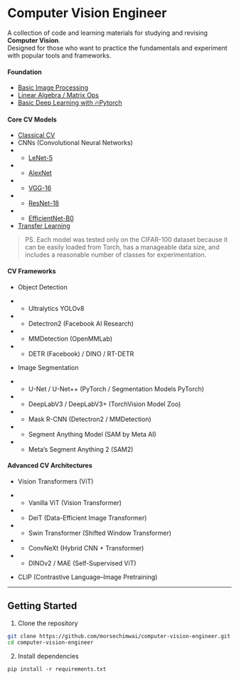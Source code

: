 # Computer Vision Engineer

A collection of code and learning materials for studying and revising **Computer Vision**.  
Designed for those who want to practice the fundamentals and experiment with popular tools and frameworks.

#### Foundation

- [Basic Image Processing](./notebooks/image-processing.ipynb)
- [Linear Algebra / Matrix Ops](./notebooks/linear-algebra-matrix-ops.ipynb)
- [Basic Deep Learning with 🔥Pytorch](./notebooks/basic-pytorch-dl.ipynb)

#### Core CV Models

- [Classical CV](./notebooks/classic-cv.ipynb)
- CNNs (Convolutional Neural Networks)
- - [LeNet-5](./notebooks/cnn-lenet-5.ipynb)
- - [AlexNet](./notebooks/cnn-alexnet.ipynb)
- - [VGG-16](./notebooks/cnn-vgg-16.ipynb)
- - [ResNet-18](./notebooks/cnn-resnet-18.ipynb)
- - [EfficientNet-B0](./notebooks/cnn-efficientnet-b0.ipynb)
- [Transfer Learning](./notebooks/transfer-learning.ipynb)

> PS. Each model was tested only on the CIFAR-100 dataset because it can be easily loaded from Torch, has a manageable data size, and includes a reasonable number of classes for experimentation.

#### CV Frameworks

- Object Detection
- - Ultralytics YOLOv8
- - Detectron2 (Facebook AI Research)
- - MMDetection (OpenMMLab)
- - DETR (Facebook) / DINO / RT-DETR

- Image Segmentation
- - U-Net / U-Net++ (PyTorch / Segmentation Models PyTorch)
- - DeepLabV3 / DeepLabV3+ (TorchVision Model Zoo)
- - Mask R-CNN (Detectron2 / MMDetection)
- - Segment Anything Model (SAM by Meta AI)
- - Meta’s Segment Anything 2 (SAM2)

#### Advanced CV Architectures

- Vision Transformers (ViT)
- - Vanilla ViT (Vision Transformer)
- - DeiT (Data-Efficient Image Transformer)
- - Swin Transformer (Shifted Window Transformer)
- - ConvNeXt (Hybrid CNN + Transformer)
- - DINOv2 / MAE (Self-Supervised ViT)

- CLIP (Contrastive Language–Image Pretraining)

---

## Getting Started

1. Clone the repository

```bash
git clone https://github.com/morsechimwai/computer-vision-engineer.git
cd computer-vision-engineer
```

2. Install dependencies

```
pip install -r requirements.txt
```